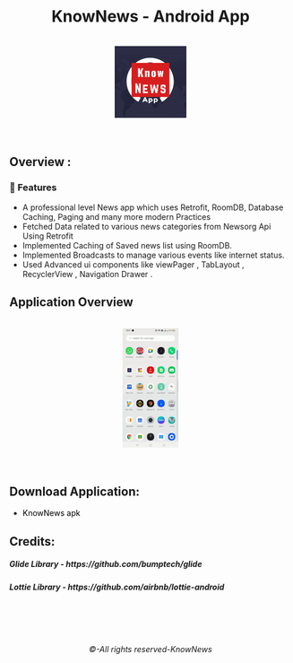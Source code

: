 <div align="center">
<h1>KnowNews - Android App</h1>
</div>

<br>

<div align="center">
<img width="128px" height = "128px" src="https://github.com/RahulSoni0/KnowNews/blob/main/a/ic_app_logo.png" alt="cover" />
</div>
<br><br>



## Overview : 
 ### 🚀 Features

- A professional level News app which uses Retrofit, RoomDB, Database Caching, Paging and many more modern Practices
- Fetched Data related to various news categories from Newsorg Api Using Retrofit 
- Implemented Caching of Saved news list using RoomDB.
- Implemented Broadcasts to manage various events like internet status.
- Used Advanced ui components like viewPager , TabLayout , RecyclerView , Navigation Drawer . 



## Application Overview

<br>
<div align="center">
<img width="20%" height = "50%" src="https://github.com/RahulSoni0/KnowNews/blob/main/a/gif_app_tour.gif" alt="cover" />
</div>
<br>
<br>

 
## Download Application:

- <a href="https://github.com/RahulSoni0/KnowNews/blob/main/app/release/app-release.apk" title="https://github.com/RahulSoni0/KnowNews/blob/main/app/release/app-release.apk" style="background-color:#FFFFFF;color:#000000;text-decoration:none">KnowNews apk</a>

## Credits:
<h5>Glide Library - https://github.com/bumptech/glide</h5>
<h5>Lottie Library - https://github.com/airbnb/lottie-android</h5>
<br>
<br>
<br>
<div align="center">
<h6>©-All rights reserved-KnowNews</h6>
</div>
